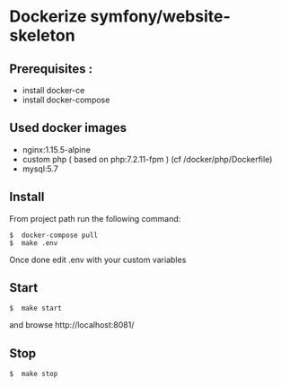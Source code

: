 Dockerize symfony/website-skeleton
===================

Prerequisites :
------------
- install docker-ce
- install docker-compose


Used docker images
------------
- nginx:1.15.5-alpine
- custom php ( based on php:7.2.11-fpm ) (cf /docker/php/Dockerfile)
- mysql:5.7


Install
------------
From project path run the following command:
```
$  docker-compose pull
$  make .env
```
Once done edit .env with your custom variables

Start
------------
```
$  make start
```
and browse http://localhost:8081/

Stop
------------
```
$  make stop
```


